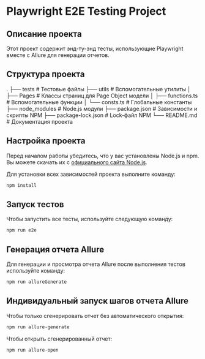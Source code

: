 # Playwright E2E Testing Project

## Описание проекта

Этот проект содержит энд-ту-энд тесты, использующие Playwright вместе с Allure для генерации отчетов.

## Структура проекта

.
├── tests # Тестовые файлы
├── utils # Вспомогательные утилиты
│ ├── Pages # Классы страниц для Page Object модели
│ ├── functions.ts # Вспомогательные функции
│ └── consts.ts # Глобальные константы
├── node_modules # Node.js модули
├── package.json # Зависимости и скрипты NPM
├── package-lock.json # Lock-файл NPM
└── README.md # Документация проекта


## Настройка проекта

Перед началом работы убедитесь, что у вас установлены Node.js и npm. Вы можете скачать их с [официального сайта Node.js](https://nodejs.org/).

Для установки всех зависимостей проекта выполните команду:

```bash
npm install
```

## Запуск тестов
Чтобы запустить все тесты, используйте следующую команду:

```bash
npm run e2e
```

## Генерация отчета Allure
Для генерации и просмотра отчета Allure после выполнения тестов используйте команду:

```bash
npm run allureGenerate
```

## Индивидуальный запуск шагов отчета Allure
Чтобы только сгенерировать отчет без автоматического открытия:
```bash
npm run allure-generate
```

Чтобы открыть сгенерированный отчет:
```bash
npm run allure-open
```
